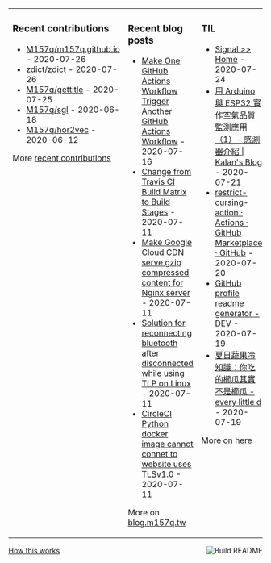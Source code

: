 <table><tr><td valign="top">

### Recent contributions
<!-- recent_contributions starts -->
* [M157q/m157q.github.io](https://github.com/M157q/m157q.github.io) - 2020-07-26
* [zdict/zdict](https://github.com/zdict/zdict) - 2020-07-26
* [M157q/gettitle](https://github.com/M157q/gettitle) - 2020-07-25
* [M157q/sgl](https://github.com/M157q/sgl) - 2020-06-18
* [M157q/hor2vec](https://github.com/M157q/hor2vec) - 2020-06-12
<!-- recent_contributions ends -->
More [recent contributions](https://github.com/M157q/M157q/blob/main/recent_contributions.md)
</td><td valign="top">

### Recent blog posts
<!-- blog starts -->
* [Make One GitHub Actions Workflow Trigger Another GitHub Actions Workflow](https://blog.m157q.tw/posts/2020/07/16/make-one-github-actions-workflow-trigger-another-github-actions-workflow/) - 2020-07-16
* [Change from Travis CI Build Matrix to Build Stages](https://blog.m157q.tw/posts/2020/07/11/change-from-travis-ci-build-matrix-to-build-stages/) - 2020-07-11
* [Make Google Cloud CDN serve gzip compressed content for Nginx server](https://blog.m157q.tw/posts/2020/07/11/make-google-cloud-cdn-serve-gzip-compressed-content-for-nginx-server/) - 2020-07-11
* [Solution for reconnecting bluetooth after disconnected while using TLP on Linux](https://blog.m157q.tw/posts/2020/07/11/solution-for-reconnecting-bluetooth-after-disconnected-while-using-tlp-on-linux/) - 2020-07-11
* [CircleCI Python docker image cannot connet to website uses TLSv1.0](https://blog.m157q.tw/posts/2020/07/11/circleci-python-docker-image-cannot-connet-to-website-uses-tlsv1-0/) - 2020-07-11
<!-- blog ends -->
More on [blog.m157q.tw](https://blog.m157q.tw/)
</td><td valign="top">

### TIL
<!-- tils starts -->
* [Signal >> Home](https://github.com/M157q/m157q.github.io/issues/1163) - 2020-07-24
* [用 Arduino 與 ESP32 實作空氣品質監測應用（1）- 感測器介紹 | Kalan's Blog](https://github.com/M157q/m157q.github.io/issues/1162) - 2020-07-21
* [restrict-cursing-action · Actions · GitHub Marketplace · GitHub](https://github.com/M157q/m157q.github.io/issues/1161) - 2020-07-20
* [GitHub profile readme generator - DEV](https://github.com/M157q/m157q.github.io/issues/1160) - 2020-07-19
* [夏日蔬果冷知識：你吃的櫛瓜其實不是櫛瓜 - every little d](https://github.com/M157q/m157q.github.io/issues/1159) - 2020-07-19
<!-- tils ends -->
More on [here](https://github.com/M157q/m157q.github.io/issues?q=is%3Aissue+is%3Aopen+sort%3Aupdated-desc)
</td></tr></table>

<a href="https://github.com/M157q/M157q/actions"><img src="https://github.com/M157q/M157q/workflows/Build%20README/badge.svg" align="right" alt="Build README"></a> <a href="https://simonwillison.net/2020/Jul/10/self-updating-profile-readme/">How this works</a>
